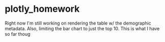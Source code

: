 # plotly_homework


Right now I'm still working on rendering the table w/ the demographic metadata. Also, limiting the bar chart to just the top 10. This is what I have so far thoug 
